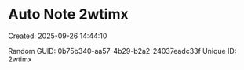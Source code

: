 ﻿# Auto Note 2wtimx
Created: 2025-09-26 14:44:10

Random GUID: 0b75b340-aa57-4b29-b2a2-24037eadc33f
Unique ID: 2wtimx
